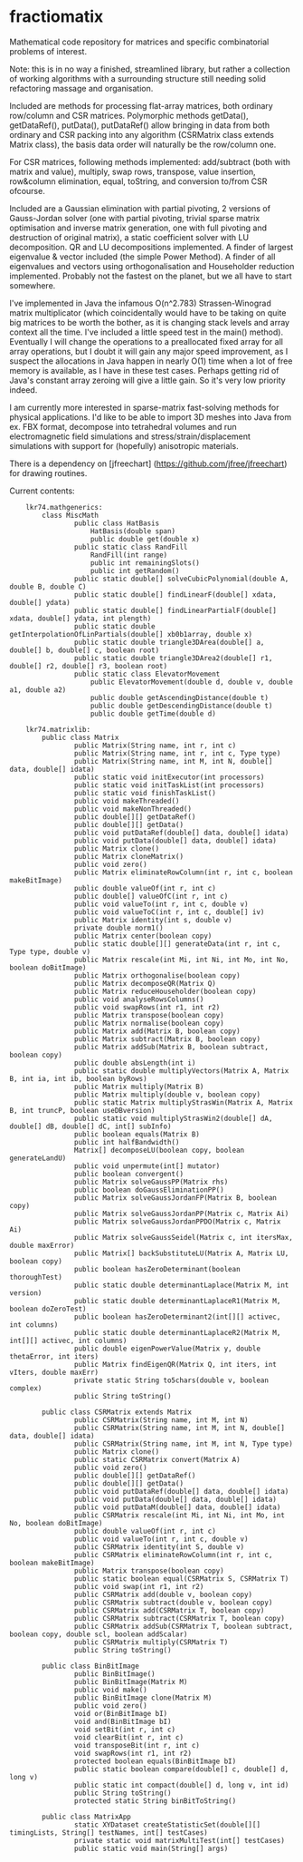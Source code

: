 # fractiomatix
Mathematical code repository for matrices and specific combinatorial problems of interest.

Note: this is in no way a finished, streamlined library, but rather a collection of working algorithms with a surrounding structure still needing solid refactoring massage and organisation.

Included are methods for processing flat-array matrices, both ordinary row/column and CSR matrices.
Polymorphic methods getData(), getDataRef(), putData(), putDataRef() allow bringing in data from both ordinary and CSR packing into any algorithm (CSRMatrix class extends Matrix class), the basis data order will naturally be the row/column one.

For CSR matrices, following methods implemented: add/subtract (both with matrix and value), multiply, swap rows, transpose, value insertion, row&column elimination, equal, toString, and conversion to/from CSR ofcourse.

Included are a Gaussian elimination with partial pivoting, 2 versions of Gauss-Jordan solver (one with partial pivoting, trivial sparse matrix optimisation and inverse matrix generation, one with full pivoting and destruction of original matrix), a static coefficient solver with LU decomposition.
QR and LU decompositions implemented.
A finder of largest eigenvalue & vector included (the simple Power Method).
A finder of all eigenvalues and vectors using orthogonalisation and Householder reduction implemented. Probably not the fastest on the planet, but we all have to start somewhere.

I've implemented in Java the infamous O(n^2.783) Strassen-Winograd matrix multiplicator (which coincidentally would have to be taking on quite big matrices to be worth the bother, as it is changing stack levels and array context all the time. I've included a little speed test in the main() method). Eventually I will change the operations to a preallocated fixed array for all array operations, but I doubt it will gain any major speed improvement, as I suspect the allocations in Java happen in nearly O(1) time when a lot of free memory is available, as I have in these test cases. Perhaps getting rid of Java's constant array zeroing will give a little gain. So it's very low priority indeed.

I am currently more interested in sparse-matrix fast-solving methods for physical applications. I'd like to be able to import 3D meshes into Java from ex. FBX format, decompose into tetrahedral volumes and run electromagnetic field simulations and stress/strain/displacement simulations with support for (hopefully) anisotropic materials.

There is a dependency on [jfreechart] (https://github.com/jfree/jfreechart) for drawing routines.

Current contents:

		lkr74.mathgenerics:
  			class MiscMath
    				public class HatBasis
      					HatBasis(double span)
      					public double get(double x)
    				public static class RandFill
    					RandFill(int range)
      					public int remainingSlots()
      					public int getRandom()
    				public static double[] solveCubicPolynomial(double A, double B, double C)
    				public static double[] findLinearF(double[] xdata, double[] ydata)
    				public static double[] findLinearPartialF(double[] xdata, double[] ydata, int plength)
    				public static double getInterpolationOfLinPartials(double[] xb0b1array, double x)
    				public static double triangle3DArea(double[] a, double[] b, double[] c, boolean root)
  				 	public static double triangle3DArea2(double[] r1, double[] r2, double[] r3, boolean root)
    				public static class ElevatorMovement
      					public ElevatorMovement(double d, double v, double a1, double a2)
      					public double getAscendingDistance(double t)
      					public double getDescendingDistance(double t)
      					public double getTime(double d)
  
		lkr74.matrixlib:
  			public class Matrix
    				public Matrix(String name, int r, int c)
    				public Matrix(String name, int r, int c, Type type)
    				public Matrix(String name, int M, int N, double[] data, double[] idata)
    				public static void initExecutor(int processors)
    				public static void initTaskList(int processors)
    				public static void finishTaskList() 
    				public void makeThreaded()
    				public void makeNonThreaded()
    				public double[][] getDataRef()
    				public double[][] getData()
    				public void putDataRef(double[] data, double[] idata)
    				public void putData(double[] data, double[] idata)
    				public Matrix clone()
    				public Matrix cloneMatrix()
    				public void zero()
    				public Matrix eliminateRowColumn(int r, int c, boolean makeBitImage)
    				public double valueOf(int r, int c)
    				public double[] valueOfC(int r, int c)
    				public void valueTo(int r, int c, double v)
    				public void valueToC(int r, int c, double[] iv)
    				public Matrix identity(int s, double v)
    				private double norm1()
    				public Matrix center(boolean copy)
    				public static double[][] generateData(int r, int c, Type type, double v)
    				public Matrix rescale(int Mi, int Ni, int Mo, int No, boolean doBitImage)
    				public Matrix orthogonalise(boolean copy)
    				public Matrix decomposeQR(Matrix Q)
    				public Matrix reduceHouseholder(boolean copy)
    				public void analyseRowsColumns()
    				public void swapRows(int r1, int r2)
    				public Matrix transpose(boolean copy)
    				public Matrix normalise(boolean copy)
    				public Matrix add(Matrix B, boolean copy)
    				public Matrix subtract(Matrix B, boolean copy)
    				public Matrix addSub(Matrix B, boolean subtract, boolean copy)
    				public double absLength(int i)
    				public static double multiplyVectors(Matrix A, Matrix B, int ia, int ib, boolean byRows)
    				public Matrix multiply(Matrix B)
    				public Matrix multiply(double v, boolean copy)
    				public static Matrix multiplyStrasWin(Matrix A, Matrix B, int truncP, boolean useDBversion)
    				public static void multiplyStrasWin2(double[] dA, double[] dB, double[] dC, int[] subInfo)
    				public boolean equals(Matrix B)
    				public int halfBandwidth()
    				Matrix[] decomposeLU(boolean copy, boolean generateLandU)
    				public void unpermute(int[] mutator)
    				public boolean convergent()
    				public Matrix solveGaussPP(Matrix rhs)
    				public boolean doGaussEliminationPP()
    				public Matrix solveGaussJordanFP(Matrix B, boolean copy)
    				public Matrix solveGaussJordanPP(Matrix c, Matrix Ai)
    				public Matrix solveGaussJordanPPDO(Matrix c, Matrix Ai)
    				public Matrix solveGaussSeidel(Matrix c, int itersMax, double maxError)
    				public Matrix[] backSubstituteLU(Matrix A, Matrix LU, boolean copy)
    				public boolean hasZeroDeterminant(boolean thoroughTest)
    				public static double determinantLaplace(Matrix M, int version)
    				public static double determinantLaplaceR1(Matrix M, boolean doZeroTest)
    				public boolean hasZeroDeterminant2(int[][] activec, int columns)
    				public static double determinantLaplaceR2(Matrix M, int[][] activec, int columns)
    				public double eigenPowerValue(Matrix y, double thetaError, int iters)
    				public Matrix findEigenQR(Matrix Q, int iters, int vIters, double maxErr)
    				private static String to5chars(double v, boolean complex)
    				public String toString()

  			public class CSRMatrix extends Matrix
    				public CSRMatrix(String name, int M, int N)
    				public CSRMatrix(String name, int M, int N, double[] data, double[] idata)
    				public CSRMatrix(String name, int M, int N, Type type)
    				public Matrix clone()
    				public static CSRMatrix convert(Matrix A)
    				public void zero()
    				public double[][] getDataRef()
    				public double[][] getData()
    				public void putDataRef(double[] data, double[] idata)
    				public void putData(double[] data, double[] idata)
    				public void putDataM(double[] data, double[] idata)
    				public CSRMatrix rescale(int Mi, int Ni, int Mo, int No, boolean doBitImage)
    				public double valueOf(int r, int c)
    				public void valueTo(int r, int c, double v)
    				public CSRMatrix identity(int S, double v)
    				public CSRMatrix eliminateRowColumn(int r, int c, boolean makeBitImage)
    				public Matrix transpose(boolean copy)
    				public static boolean equal(CSRMatrix S, CSRMatrix T)
    				public void swap(int r1, int r2)
    				public CSRMatrix add(double v, boolean copy)
    				public CSRMatrix subtract(double v, boolean copy)
    				public CSRMatrix add(CSRMatrix T, boolean copy)
    				public CSRMatrix subtract(CSRMatrix T, boolean copy)
    				public CSRMatrix addSub(CSRMatrix T, boolean subtract, boolean copy, double scl, boolean addScalar)
    				public CSRMatrix multiply(CSRMatrix T)
    				public String toString()
    
  			public class BinBitImage
    				public BinBitImage()
    				public BinBitImage(Matrix M)
    				public void make()
    				public BinBitImage clone(Matrix M)
    				public void zero()
    				void or(BinBitImage bI)
    				void and(BinBitImage bI)
    				void setBit(int r, int c) 
    				void clearBit(int r, int c)
    				void transposeBit(int r, int c) 
    				void swapRows(int r1, int r2)
    				protected boolean equals(BinBitImage bI)
    				public static boolean compare(double[] c, double[] d, long v)
    				public static int compact(double[] d, long v, int id)
    				public String toString()
    				protected static String binBitToString()
    
  			public class MatrixApp
    				static XYDataset createStatisticSet(double[][] timingLists, String[] testNames, int[] testCases)
    				private static void matrixMultiTest(int[] testCases)
    				public static void main(String[] args)
